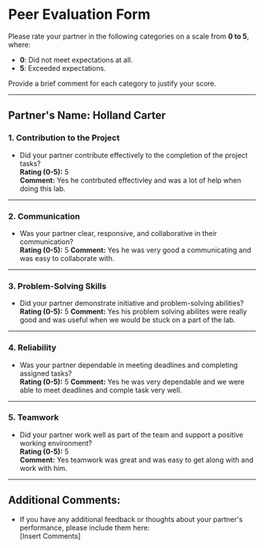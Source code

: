 # Peer Evaluation Form

Please rate your partner in the following categories on a scale from **0 to 5**, where:
- **0**: Did not meet expectations at all.
- **5**: Exceeded expectations.

Provide a brief comment for each category to justify your score.

---

## Partner's Name: **Holland Carter**

### 1. **Contribution to the Project**
   - Did your partner contribute effectively to the completion of the project tasks?  
   **Rating (0-5):** 5  
   **Comment:** Yes he contrbuted effectivley and was a lot of help when doing this lab.

---

### 2. **Communication**
   - Was your partner clear, responsive, and collaborative in their communication?  
   **Rating (0-5):** 5
   **Comment:** Yes he was very good a communicating and was easy to collaborate with.

---

### 3. **Problem-Solving Skills**
   - Did your partner demonstrate initiative and problem-solving abilities?  
   **Rating (0-5):** 5
   **Comment:** Yes his problem solving abilites were really good and was useful when we would be stuck on a part of the lab.

---

### 4. **Reliability**
   - Was your partner dependable in meeting deadlines and completing assigned tasks?  
   **Rating (0-5):** 5 
   **Comment:** Yes he was very dependable and we were able to meet deadlines and comple task very well.

---

### 5. **Teamwork**
   - Did your partner work well as part of the team and support a positive working environment?  
   **Rating (0-5):** 5  
   **Comment:** Yes teamwork was great and was easy to get along with and work with him.

---

## Additional Comments:
- If you have any additional feedback or thoughts about your partner's performance, please include them here:  
  [Insert Comments]
